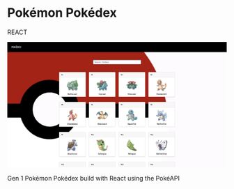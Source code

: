 # Pokémon Pokédex

REACT

<img src="src/components/layout/images/screenshot.png">

Gen 1 Pokémon Pokédex build with React using the PokéAPI

